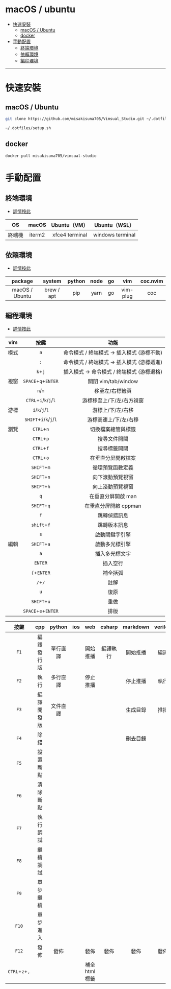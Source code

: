 # macOS / ubuntu

<!-- vim-markdown-toc GFM -->

+ [快速安裝](#快速安裝)
    * [macOS / Ubuntu](#macos--ubuntu)
    * [docker](#docker)
+ [手動配置](#手動配置)
    * [終端環境](#終端環境)
    * [依賴環境](#依賴環境)
    * [編程環境](#編程環境)

<!-- vim-markdown-toc -->

---

# 快速安裝

## macOS / Ubuntu

```zsh
git clone https://github.com/misakisuna705/Vimsual_Studio.git ~/.dotfiles

~/.dotfiles/setup.sh
```

## docker

```zsh
docker pull misakisuna705/vimsual-studio
```

# 手動配置

## 終端環境

-   [詳情按此](doc/md/terminal.md)

|   OS   | macOS  |  Ubuntu（VM）  |  Ubuntu（WSL）   |
| :----: | :----: | :------------: | :--------------: |
| 終端機 | iterm2 | xfce4 terminal | windows terminal |

## 依賴環境

-   [詳情按此](doc/md/package.md)

|    package     |   system   | python | node | go  |   vim    | coc.nvim |
| :------------: | :--------: | :----: | :--: | :-: | :------: | :------: |
| macOS / Ubuntu | brew / apt |  pip   | yarn | go  | vim-plug |   coc    |

## 編程環境

-   [詳情按此](doc/md/vim.md)

| vim  |          按鍵           |                    功能                    |
| :--: | :---------------------: | :----------------------------------------: |
| 模式 |           `a`           | 命令模式 / 終端模式 -> 插入模式 (游標不動) |
|      |           `;`           | 命令模式 / 終端模式 -> 插入模式 (游標遞進) |
|      |         `k`+`j`         | 插入模式 -> 命令模式 / 終端模式 (游標退格) |
| 視窗 |   `SPACE`+`q`+`ENTER`   |            關閉 vim/tab/window             |
|      |         `n`/`m`         |              移至左/右標籤頁               |
|      | `CTRL`+`i`/`k`/`j`/`l`  |         游標移至上/下/左/右方視窗          |
| 游標 |     `i`/`k`/`j`/`l`     |             游標上/下/左/右移              |
|      | `SHIFT`+`i`/`k`/`j`/`l` |           游標高速上/下/左/右移            |
| 瀏覽 |       `CTRL`+`n`        |             切換檔案總管與標籤             |
|      |       `CTRL`+`p`        |                搜尋文件開關                |
|      |       `CTRL`+`f`        |                搜尋標籤開關                |
|      |       `CTRL`+`o`        |             在垂直分屏開啟檔案             |
|      |       `SHIFT`+`m`       |              循環預覽函數定義              |
|      |       `SHIFT`+`n`       |              向下滾動預覽視窗              |
|      |       `SHIFT`+`h`       |              向上滾動預覽視窗              |
|      |           `q`           |             在垂直分屏開啟 man             |
|      |       `SHIFT`+`q`       |           在垂直分屏開啟 cppman            |
|      |           `f`           |                跳轉偵錯訊息                |
|      |       `shift`+`f`       |                跳轉版本訊息                |
|      |           `s`           |               啟動關鍵字引擎               |
| 編輯 |       `SHIFT`+`a`       |               啟動多光標引擎               |
|      |           `a`           |               插入多光標文字               |
|      |         `ENTER`         |                  插入空行                  |
|      |       `{`+`ENTER`       |                  補全括弧                  |
|      |         `/`+`/`         |                    註解                    |
|      |           `u`           |                    復原                    |
|      |       `SHIFT`+`u`       |                    重做                    |
|      |   `SPACE`+`e`+`ENTER`   |                    排版                    |

|      按鍵      |    cpp     |  python  | ios |      web       |  csharp  | markdown | verilog |
| :------------: | :--------: | :------: | :-: | :------------: | :------: | :------: | :-----: |
|      `F1`      | 編譯發行版 | 單行直譯 |     |    開始推播    | 編譯執行 | 開始推播 |  編譯   |
|      `F2`      |    執行    | 多行直譯 |     |    停止推播    |          | 停止推播 |  執行   |
|      `F3`      | 編譯開發版 | 文件直譯 |     |                |          | 生成目錄 |  推播   |
|      `F4`      |    除錯    |          |     |                |          | 刪去目錄 |         |
|      `F5`      |  設置斷點  |          |     |                |          |          |         |
|      `F6`      |  清除斷點  |          |     |                |          |          |         |
|      `F7`      |  執行調試  |          |     |                |          |          |         |
|      `F8`      |  繼續調試  |          |     |                |          |          |         |
|      `F9`      |  單步繼續  |          |     |                |          |          |         |
|     `F10`      |  單步進入  |          |     |                |          |          |         |
|     `F12`      |    發佈    |   發佈   |     |      發佈      |   發佈   |   發佈   |  發佈   |
| `CTRL`+`z`+`,` |            |          |     | 補全 html 標籤 |          |          |         |

